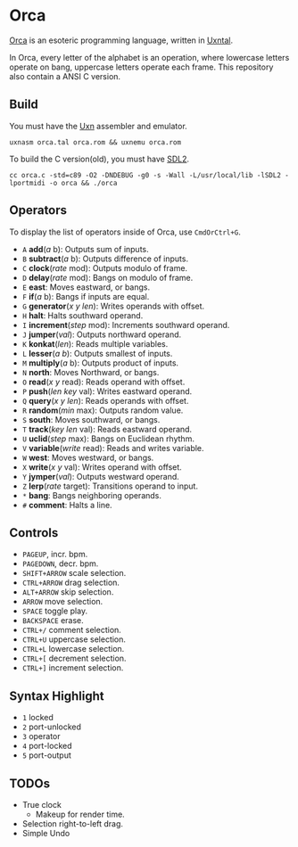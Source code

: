 # Orca

[Orca](https://wiki.xxiivv.com/orca) is an esoteric programming language, written in [Uxntal](https://wiki.xxiivv.com/site/uxntal.html).

In Orca, every letter of the alphabet is an operation, where lowercase letters operate on bang, uppercase letters operate each frame. This repository also contain a ANSI C version.

## Build

You must have the [Uxn](https://git.sr.ht/~rabbits/uxn/) assembler and emulator.

```
uxnasm orca.tal orca.rom && uxnemu orca.rom
```

To build the C version(old), you must have [SDL2](https://wiki.libsdl.org/).

```
cc orca.c -std=c89 -O2 -DNDEBUG -g0 -s -Wall -L/usr/local/lib -lSDL2 -lportmidi -o orca && ./orca
```


## Operators

To display the list of operators inside of Orca, use `CmdOrCtrl+G`.

- `A` **add**(*a* b): Outputs sum of inputs.
- `B` **subtract**(*a* b): Outputs difference of inputs.
- `C` **clock**(*rate* mod): Outputs modulo of frame.
- `D` **delay**(*rate* mod): Bangs on modulo of frame.
- `E` **east**: Moves eastward, or bangs.
- `F` **if**(*a* b): Bangs if inputs are equal.
- `G` **generator**(*x* *y* *len*): Writes operands with offset.
- `H` **halt**: Halts southward operand.
- `I` **increment**(*step* mod): Increments southward operand.
- `J` **jumper**(*val*): Outputs northward operand.
- `K` **konkat**(*len*): Reads multiple variables.
- `L` **lesser**(*a* *b*): Outputs smallest of inputs.
- `M` **multiply**(*a* b): Outputs product of inputs.
- `N` **north**: Moves Northward, or bangs.
- `O` **read**(*x* *y* read): Reads operand with offset.
- `P` **push**(*len* *key* val): Writes eastward operand.
- `Q` **query**(*x* *y* *len*): Reads operands with offset.
- `R` **random**(*min* max): Outputs random value.
- `S` **south**: Moves southward, or bangs.
- `T` **track**(*key* *len* val): Reads eastward operand.
- `U` **uclid**(*step* max): Bangs on Euclidean rhythm.
- `V` **variable**(*write* read): Reads and writes variable.
- `W` **west**: Moves westward, or bangs.
- `X` **write**(*x* *y* val): Writes operand with offset.
- `Y` **jymper**(*val*): Outputs westward operand.
- `Z` **lerp**(*rate* target): Transitions operand to input.
- `*` **bang**: Bangs neighboring operands.
- `#` **comment**: Halts a line.

## Controls

- `PAGEUP`, incr. bpm.
- `PAGEDOWN`, decr. bpm.
- `SHIFT+ARROW` scale selection.
- `CTRL+ARROW` drag selection.
- `ALT+ARROW` skip selection.
- `ARROW` move selection.
- `SPACE` toggle play.
- `BACKSPACE` erase.
- `CTRL+/` comment selection.
- `CTRL+U` uppercase selection.
- `CTRL+L` lowercase selection.
- `CTRL+[` decrement selection.
- `CTRL+]` increment selection.

## Syntax Highlight

- `1` locked
- `2` port-unlocked
- `3` operator
- `4` port-locked
- `5` port-output

## TODOs

- True clock
	- Makeup for render time.
- Selection right-to-left drag.
- Simple Undo